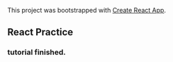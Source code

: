 This project was bootstrapped with [Create React App](https://github.com/facebook/create-react-app).

## React Practice

### tutorial finished.